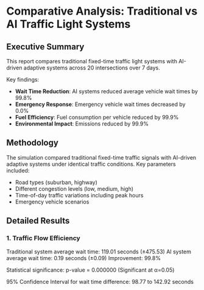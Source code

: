 # Comparative Analysis: Traditional vs AI Traffic Light Systems

## Executive Summary

This report compares traditional fixed-time traffic light systems with AI-driven adaptive systems across 20 intersections over 7 days.

Key findings:
- **Wait Time Reduction**: AI systems reduced average vehicle wait times by 99.8%
- **Emergency Response**: Emergency vehicle wait times decreased by 0.0%
- **Fuel Efficiency**: Fuel consumption per vehicle reduced by 99.9%
- **Environmental Impact**: Emissions reduced by 99.9%

## Methodology

The simulation compared traditional fixed-time traffic signals with AI-driven adaptive systems under identical traffic conditions.
Key parameters included:
- Road types (suburban, highway)
- Different congestion levels (low, medium, high)
- Time-of-day traffic variations including peak hours
- Emergency vehicle scenarios

## Detailed Results

### 1. Traffic Flow Efficiency

Traditional system average wait time: 119.01 seconds (±475.53)
AI system average wait time: 0.19 seconds (±0.09)
Improvement: 99.8%

Statistical significance: p-value = 0.000000 (Significant at α=0.05)

95% Confidence Interval for wait time difference: 98.77 to 142.92 seconds